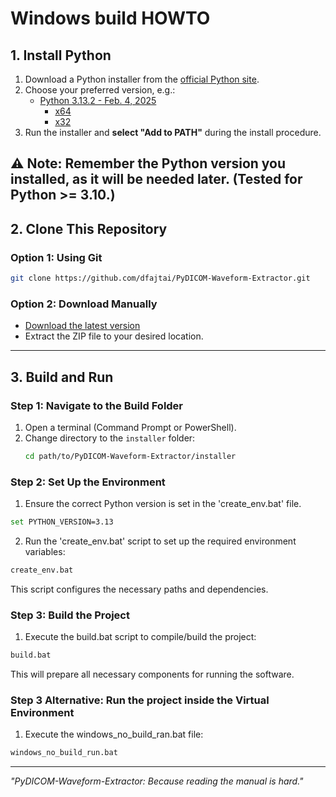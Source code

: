 # Windows build HOWTO

## 1. Install Python  

1. Download a Python installer from the [official Python site](https://www.python.org/downloads/windows/).  
2. Choose your preferred version, e.g.:  
   - [Python 3.13.2 - Feb. 4, 2025](https://www.python.org/downloads/release/python-3132/)  
     - [x64](https://www.python.org/ftp/python/3.13.2/python-3.13.2-amd64.exe)  
     - [x32](https://www.python.org/ftp/python/3.13.2/python-3.13.2.exe)  
3. Run the installer and **select "Add to PATH"** during the install procedure.

⚠️ **Note:** Remember the Python version you installed, as it will be needed later. (Tested for Python >= 3.10.)
---

## 2. Clone This Repository  

### Option 1: Using Git  
```sh
git clone https://github.com/dfajtai/PyDICOM-Waveform-Extractor.git
```

### Option 2: Download Manually
- [Download the latest version](https://github.com/dfajtai/PyDICOM-Waveform-Extractor/archive/refs/heads/main.zip)
- Extract the ZIP file to your desired location.

---

## 3. Build and Run  

### Step 1: Navigate to the Build Folder  
1. Open a terminal (Command Prompt or PowerShell).  
2. Change directory to the `installer` folder:  
   ```sh
   cd path/to/PyDICOM-Waveform-Extractor/installer
   ```

### Step 2: Set Up the Environment
1. Ensure the correct Python version is set in the 'create_env.bat' file.
  ```sh
  set PYTHON_VERSION=3.13
  ```
2. Run the 'create_env.bat' script to set up the required environment variables:
  ```sh
  create_env.bat
  ```

This script configures the necessary paths and dependencies.

### Step 3: Build the Project
1. Execute the build.bat script to compile/build the project:
  ```sh
  build.bat
  ```

This will prepare all necessary components for running the software.

### Step 3 Alternative: Run the project inside the Virtual Environment
1. Execute the windows_no_build_ran.bat file:
  ```sh
  windows_no_build_run.bat
  ```

---
_"PyDICOM-Waveform-Extractor: Because reading the manual is hard."_  
